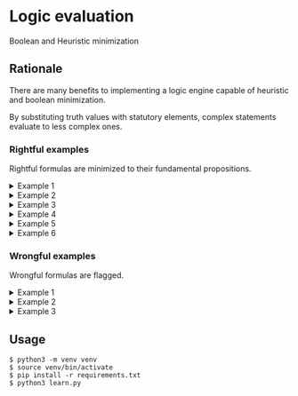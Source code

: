 # Logic evaluation 

Boolean and Heuristic minimization

## Rationale
  
There are many benefits to implementing a logic engine capable of heuristic and boolean minimization.  
  
By substituting truth values with statutory elements, complex statements evaluate to less complex ones.   
  
### Rightful examples

Rightful formulas are minimized to their fundamental propositions.

<details>
<summary>Example 1</summary>
<br>

```txt
"Driving while intoxicated" IS NOT NOT NOT NOT OFFENCE
```

```txt
"Driving while intoxicated" IS OFFENCE
```

</details>

<details>
<summary>Example 2</summary>
<br>

```txt
("Carrying a concealed weapon" AND "Committing theft") IS OFFENCE
```

```txt
"Committing theft" IS OFFENCE AND "Carrying a concealed weapon" IS OFFENCE
```

</details>

<details>
<summary>Example 3</summary>
<br>

```txt
"Resisting arrest" AND NOT "Under the influence of alcohol" IS OFFENCE
```

```txt
"Resisting arrest" IS OFFENCE AND "Under the influence of alcohol" NOT OFFENCE
```

</details>

<details>
<summary>Example 4</summary>
<br>

```txt
"Entering the premises without permission" IF AND ONLY IF "Breaking a window"
```

```txt
"Breaking a window" THEN ONLY "Entering the premises without permission"
```

```txt
ONLY "Breaking a window" -> "Entering the premises without permission"
```

</details>

<details>
<summary>Example 5</summary>
<br>

```txt
NOT "Assaulting a police officer" IF AND ONLY IF "Acting in self-defense"
```

```txt
"Acting in self-defense" THEN ONLY NOT "Assaulting a police officer"
```

```txt
ONLY "Acting in self-defense" -> NOT "Assaulting a police officer"
```

</details>

<details>
<summary>Example 6</summary>
<br>

```txt
NOT ("Possessing stolen goods" AND "Fleeing from police") IF AND ONLY IF "Being innocent"
```

```txt
"Being innocent" THEN ONLY NOT "Possessing stolen goods" OR NOT "Fleeing from police"
```

```txt
ONLY "Being innocent" -> NOT "Posessing stolen goods" OR NOT "Fleeing from police"
```

</details>

### Wrongful examples

Wrongful formulas are flagged.

<details>
<summary>Example 1</summary>
<br>

```txt
"Selling prohibited substances" IS OFFENCE AND IS NOT OFFENCE
```

```txt
WRONGFUL: CONTRADICTION
```

</details>

<details>
<summary>Example 2</summary>
<br>

```txt
"Selling prohibited substances" IS OFFENCE OR IS NOT OFFENCE
```

```txt
WRONGFUL: TAUTOLOGY
```

</details>

<details>
<summary>Example 3</summary>
<br>

```txt
"Selling prohibited substances" IS OFFENCE IF "Selling prohibited substances IS OFFENCE
```

```txt
WRONGFUL: CIRCULAR_REASONING
```

</details>

## Usage

```console
$ python3 -m venv venv
$ source venv/bin/activate
$ pip install -r requirements.txt
$ python3 learn.py
```
